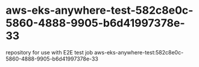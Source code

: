 # aws-eks-anywhere-test-582c8e0c-5860-4888-9905-b6d41997378e-33
repository for use with E2E test job aws-eks-anywhere-test:582c8e0c-5860-4888-9905-b6d41997378e-33
